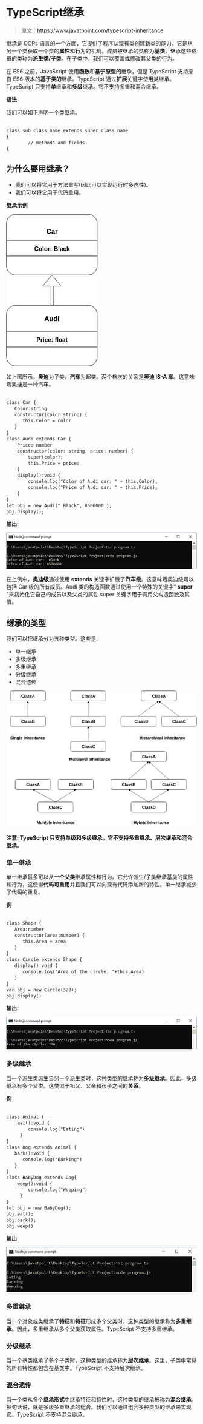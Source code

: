 # TypeScript继承

> 原文：<https://www.javatpoint.com/typescript-inheritance>

继承是 OOPs 语言的一个方面，它提供了程序从现有类创建新类的能力。它是从另一个类获取一个类的**属性**和**行为**的机制。成员被继承的类称为**基类**，继承这些成员的类称为**派生类/子类**。在子类中，我们可以覆盖或修改其父类的行为。

在 ES6 之前，JavaScript 使用**函数**和**基于原型的**继承，但是 TypeScript 支持来自 ES6 版本的**基于类的**继承。TypeScript 通过**扩展**关键字使用类继承。TypeScript 只支持**单**继承和**多级**继承。它不支持多重和混合继承。

**语法**

我们可以如下声明一个类继承。

```

class sub_class_name extends super_class_name
{
		// methods and fields
{

```

## 为什么要用继承？

*   我们可以将它用于方法重写(因此可以实现运行时多态性)。
*   我们可以将它用于代码重用。

**继承示例**

![TypeScript Inheritance](img/d8bc043361c37a8a60038f7ac67830cc.png)

如上图所示，**奥迪**为子类，**汽车**为超类。两个档次的关系是**奥迪 IS-A 车**。这意味着奥迪是一种汽车。

```

class Car { 
   Color:string   
   constructor(color:string) { 
      this.Color = color
   } 
} 
class Audi extends Car { 
    Price: number
    constructor(color: string, price: number) {
        super(color);
        this.Price = price;
    }
    display():void {
        console.log("Color of Audi car: " + this.Color);
        console.log("Price of Audi car: " + this.Price);
    }
}
let obj = new Audi(" Black", 8500000 );
obj.display();

```

**输出:**

![TypeScript Inheritance](img/07dcb4d0fd7abb5eba53966a4e79e353.png)

在上例中，**奥迪级**通过使用 **extends** 关键字扩展了**汽车级**。这意味着奥迪级可以包括 Car 级的所有成员。Audi 类的构造函数通过使用一个特殊的关键字“ **super** ”来初始化它自己的成员以及父类的属性 super 关键字用于调用父构造函数及其值。

## 继承的类型

我们可以把继承分为五种类型。这些是:

*   单一继承
*   多级继承
*   多重继承
*   分级继承
*   混合遗传

![TypeScript Inheritance](img/9957800dcff3797603ea939aed3e99bc.png)

#### 注意: TypeScript 只支持单级和多级继承。它不支持多重继承、层次继承和混合继承。

### 单一继承

单一继承最多可以从**一个父类**继承属性和行为。它允许派生/子类继承基类的属性和行为，这使得**代码可重用**并且我们可以向现有代码添加新的特性。单一继承减少了代码的重复。

**例**

```

class Shape { 
   Area:number 
   constructor(area:number) { 
      this.Area = area
   } 
} 
class Circle extends Shape { 
   display():void { 
      console.log("Area of the circle: "+this.Area) 
   } 
}
var obj = new Circle(320); 
obj.display()

```

**输出:**

![TypeScript Inheritance](img/8dab82ec86cd1ff7d48612959676a824.png)

### 多级继承

当一个派生类派生自另一个派生类时，这种类型的继承称为**多级继承**。因此，多级继承有多个父类。这类似于祖父、父亲和孩子之间的**关系**。

**例**

```

class Animal { 
    eat():void { 
        console.log("Eating") 
     } 
} 
class Dog extends Animal { 
   bark():void { 
      console.log("Barking") 
   } 
}
class BabyDog extends Dog{ 
    weep():void { 
        console.log("Weeping") 
     }
}
let obj = new BabyDog(); 
obj.eat();
obj.bark();
obj.weep()

```

**输出:**

![TypeScript Inheritance](img/c21f73554f9932bcae1f65f9048034e2.png)

### 多重继承

当一个对象或类继承了**特征**和**特征**形成多个父类时，这种类型的继承称为**多重继承**。因此，多重继承从多个父类获取属性。TypeScript 不支持多重继承。

### 分级继承

当一个基类继承了多个子类时，这种类型的继承称为**层次继承**。这里，子类中常见的所有特性都包含在基类中。TypeScript 不支持层次继承。

### 混合遗传

当一个类从多个**继承形式**中继承特征和特性时，这种类型的继承被称为**混合继承**。换句话说，就是多级多重继承的**组合**。我们可以通过组合多种类型的继承来实现它。TypeScript 不支持混合继承。
